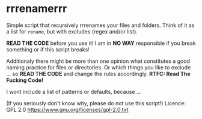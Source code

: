 # rrrenamerrr

Simple script that recursively rrrenames your files and folders. Think of it as
a list for `rename`, but with excludes (regex and/or list).

**READ THE CODE** before you use it! I am in **NO WAY** responsible if you
break something or if this script breaks!

Additionaly there might be more than one opinion what constitutes a good naming
practice for files or directories. Or which things you like to exclude … so
**READ THE CODE** and change the rules accordingly. **RTFC: Read The Fucking
Code!**

I wont include a list of patterns or defaults, because …



(If you seriously don't know why, please do not use this script!)
Licence: GPL 2.0 <https://www.gnu.org/licenses/gpl-2.0.txt>

